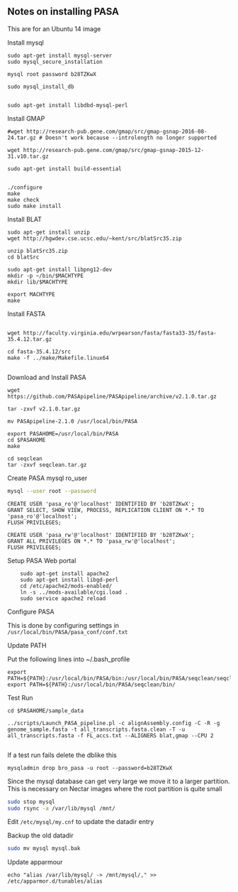 ## Notes on installing PASA

This are for an Ubuntu 14 image

Install mysql

```
sudo apt-get install mysql-server
sudo mysql_secure_installation

mysql root password b28TZKwX

sudo mysql_install_db


sudo apt-get install libdbd-mysql-perl
```




Install GMAP

```
#wget http://research-pub.gene.com/gmap/src/gmap-gsnap-2016-08-24.tar.gz # Doesn't work because --introlength no longer supported

wget http://research-pub.gene.com/gmap/src/gmap-gsnap-2015-12-31.v10.tar.gz

sudo apt-get install build-essential


./configure
make
make check
sudo make install
```

Install BLAT

```
sudo apt-get install unzip
wget http://hgwdev.cse.ucsc.edu/~kent/src/blatSrc35.zip

unzip blatSrc35.zip
cd blatSrc

sudo apt-get install libpng12-dev
mkdir -p ~/bin/$MACHTYPE
mkdir lib/$MACHTYPE

export MACHTYPE
make

```


Install FASTA

```

wget http://faculty.virginia.edu/wrpearson/fasta/fasta33-35/fasta-35.4.12.tar.gz

cd fasta-35.4.12/src
make -f ../make/Makefile.linux64


```


Download and Install PASA

```
wget https://github.com/PASApipeline/PASApipeline/archive/v2.1.0.tar.gz

tar -zxvf v2.1.0.tar.gz

mv PASApipeline-2.1.0 /usr/local/bin/PASA

export PASAHOME=/usr/local/bin/PASA
cd $PASAHOME
make

cd seqclean
tar -zxvf seqclean.tar.gz

```

Create PASA mysql ro_user

```bash
mysql --user root --password
```

```
CREATE USER 'pasa_ro'@'localhost' IDENTIFIED BY 'b28TZKwX';
GRANT SELECT, SHOW VIEW, PROCESS, REPLICATION CLIENT ON *.* TO 'pasa_ro'@'localhost';
FLUSH PRIVILEGES;

CREATE USER 'pasa_rw'@'localhost' IDENTIFIED BY 'b28TZKwX';
GRANT ALL PRIVILEGES ON *.* TO 'pasa_rw'@'localhost';
FLUSH PRIVILEGES;

```

Setup PASA Web portal

```
	sudo apt-get install apache2
	sudo apt-get install libgd-perl
	cd /etc/apache2/mods-enabled/
	ln -s ../mods-available/cgi.load .
	sudo service apache2 reload
```

Configure PASA

This is done by configuring settings in `/usr/local/bin/PASA/pasa_conf/conf.txt`

Update PATH

Put the following lines into ~/.bash_profile

```
export PATH=${PATH}:/usr/local/bin/PASA/bin:/usr/local/bin/PASA/seqclean/seqclean/
export PATH=${PATH}:/usr/local/bin/PASA/seqclean/bin/
```



Test Run

```
cd $PASAHOME/sample_data

../scripts/Launch_PASA_pipeline.pl -c alignAssembly.config -C -R -g genome_sample.fasta -t all_transcripts.fasta.clean -T -u all_transcripts.fasta -f FL_accs.txt --ALIGNERS blat,gmap --CPU 2


```

If a test run fails delete the dblike this

```
mysqladmin drop bro_pasa -u root --password=b28TZKwX
```

Since the mysql database can get very large we move it to a larger partition.  This is necessary on Nectar images where the root partition is quite small

```bash
sudo stop mysql
sudo rsync -a /var/lib/mysql /mnt/

```

Edit `/etc/mysql/my.cnf` to update the datadir entry

Backup the old datadir

```bash
sudo mv mysql mysql.bak
```

Update apparmour

```
echo "alias /var/lib/mysql/ -> /mnt/mysql/," >> /etc/apparmor.d/tunables/alias
```







